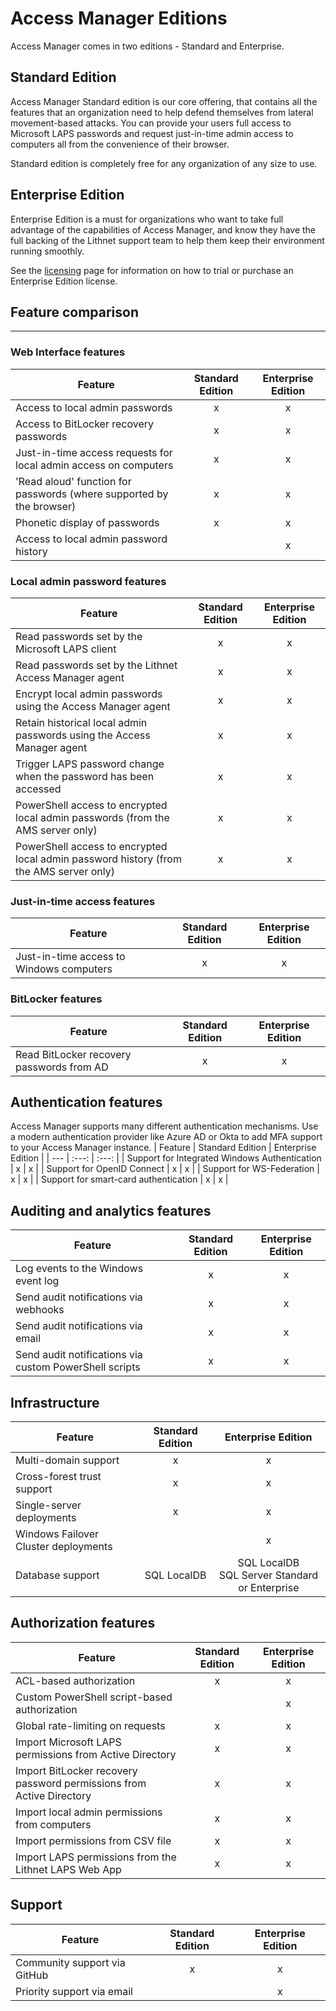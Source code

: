 # Access Manager Editions

Access Manager comes in two editions - Standard and Enterprise.

## Standard Edition
Access Manager Standard edition is our core offering, that contains all the features that an organization need to help defend themselves from lateral movement-based attacks. You can provide your users full access to Microsoft LAPS passwords and request just-in-time admin access to computers all from the convenience of their browser.

Standard edition is completely free for any organization of any size to use.

## Enterprise Edition
Enterprise Edition is a must for organizations who want to take full advantage of the capabilities of Access Manager, and know they have the full backing of the Lithnet support team to help them keep their environment running smoothly.

See the [licensing](/app_pages/Licensing-Page) page for information on how to trial or purchase an Enterprise Edition license.

## **Feature comparison**
---

### Web Interface features
| Feature | Standard Edition | Enterprise Edition |
| --- | :---: | :---: |
| Access to local admin passwords | x | x |
| Access to BitLocker recovery passwords | x | x |
| Just-in-time access requests for local admin access on computers | x | x |
| 'Read aloud' function for passwords (where supported by the browser) | x | x |
| Phonetic display of passwords | x | x |
| Access to local admin password history |  | x |

### Local admin password features 
| Feature | Standard Edition | Enterprise Edition |
| --- | :---: | :---: |
| Read passwords set by the Microsoft LAPS client | x | x |
| Read passwords set by the Lithnet Access Manager agent | x | x |
| Encrypt local admin passwords using the Access Manager agent | x | x |
| Retain historical local admin passwords using the Access Manager agent | x | x |
| Trigger LAPS password change when the password has been accessed | x | x |
| PowerShell access to encrypted local admin passwords (from the AMS server only) | x | x |
| PowerShell access to encrypted local admin password history (from the AMS server only) | x | x |

### Just-in-time access features
| Feature | Standard Edition | Enterprise Edition |
| --- | :---: | :---: |
| Just-in-time access to Windows computers | x | x |

### BitLocker features
| Feature | Standard Edition | Enterprise Edition |
| --- | :---: | :---: |
| Read BitLocker recovery passwords from AD | x | x |

## Authentication features
Access Manager supports many different authentication mechanisms. Use a modern authentication provider like Azure AD or Okta to add MFA support to your Access Manager instance.
| Feature | Standard Edition | Enterprise Edition |
| --- | :---: | :---: |
| Support for Integrated Windows Authentication | x | x |
| Support for OpenID Connect | x | x |
| Support for WS-Federation | x | x | 
| Support for smart-card authentication | x | x |

## Auditing and analytics features
| Feature | Standard Edition | Enterprise Edition |
| --- | :---: | :---: |
| Log events to the Windows event log | x | x |
| Send audit notifications via webhooks | x | x |
| Send audit notifications via email | x | x | 
| Send audit notifications via custom PowerShell scripts | x | x | 

## Infrastructure 
| Feature | Standard Edition | Enterprise Edition |
| --- | :---: | :---: |
| Multi-domain support | x | x |
| Cross-forest trust support | x | x |
| Single-server deployments | x | x |
| Windows Failover Cluster deployments |  | x |
| Database support | SQL LocalDB  | SQL LocalDB<br>SQL Server Standard or Enterprise | 

## Authorization features
| Feature | Standard Edition | Enterprise Edition |
| --- | :---: | :---: |
| ACL-based authorization | x | x |
| Custom PowerShell script-based authorization | | x |
| Global rate-limiting on requests | x | x |
| Import Microsoft LAPS permissions from Active Directory | x | x |
| Import BitLocker recovery password permissions from Active Directory | x | x |
| Import local admin permissions from computers | x | x | 
| Import permissions from CSV file | x | x |
| Import LAPS permissions from the Lithnet LAPS Web App | x | x |

## Support
| Feature | Standard Edition | Enterprise Edition |
| --- | :---: | :---: |
| Community support via GitHub | x | x |
| Priority support via email |  | x |
